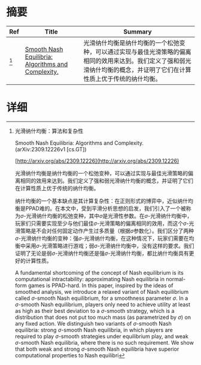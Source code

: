 # 摘要

| Ref | Title | Summary |
| --- | --- | --- |
| [^1] | [Smooth Nash Equilibria: Algorithms and Complexity.](http://arxiv.org/abs/2309.12226) | 光滑纳什均衡是纳什均衡的一个松弛变种，可以通过实现与最佳光滑策略的偏离相同的效用来达到。我们定义了强和弱光滑纳什均衡的概念，并证明了它们在计算性质上优于传统的纳什均衡。 |

# 详细

[^1]: 光滑纳什均衡：算法和复杂性

    Smooth Nash Equilibria: Algorithms and Complexity. (arXiv:2309.12226v1 [cs.GT])

    [http://arxiv.org/abs/2309.12226](http://arxiv.org/abs/2309.12226)

    光滑纳什均衡是纳什均衡的一个松弛变种，可以通过实现与最佳光滑策略的偏离相同的效用来达到。我们定义了强和弱光滑纳什均衡的概念，并证明了它们在计算性质上优于传统的纳什均衡。

    

    纳什均衡的一个基本缺点是其计算复杂性：在正则形式的博弈中，近似纳什均衡是PPAD难的。在本文中，受到平滑分析思想的启发，我们引入了一个被称为$\sigma$-光滑纳什均衡的松弛变种，其中$\sigma$是光滑性参数。在$\sigma$-光滑纳什均衡中，玩家们只需要实现至少与他们最佳$\sigma$-光滑策略的偏离相同的效用，而这个$\sigma$-光滑策略是不会对任何固定动作产生过多质量（根据$\sigma$参数化）。我们区分了两种$\sigma$-光滑纳什均衡的变种：强$\sigma$-光滑纳什均衡，在这种情况下，玩家们需要在均衡中采用$\sigma$-光滑策略进行游戏；弱$\sigma$-光滑纳什均衡中，没有这样的要求。我们证明了无论是弱$\sigma$-光滑纳什均衡还是强$\sigma$-光滑纳什均衡，都比纳什均衡具有更好的计算性质。

    A fundamental shortcoming of the concept of Nash equilibrium is its computational intractability: approximating Nash equilibria in normal-form games is PPAD-hard. In this paper, inspired by the ideas of smoothed analysis, we introduce a relaxed variant of Nash equilibrium called $\sigma$-smooth Nash equilibrium, for a smoothness parameter $\sigma$. In a $\sigma$-smooth Nash equilibrium, players only need to achieve utility at least as high as their best deviation to a $\sigma$-smooth strategy, which is a distribution that does not put too much mass (as parametrized by $\sigma$) on any fixed action. We distinguish two variants of $\sigma$-smooth Nash equilibria: strong $\sigma$-smooth Nash equilibria, in which players are required to play $\sigma$-smooth strategies under equilibrium play, and weak $\sigma$-smooth Nash equilibria, where there is no such requirement.  We show that both weak and strong $\sigma$-smooth Nash equilibria have superior computational properties to Nash equilibri
    

